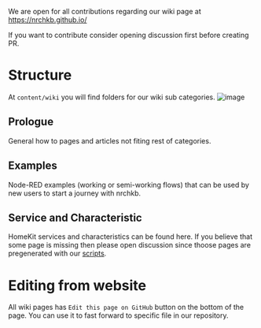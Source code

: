 We are open for all contributions regarding our wiki page at https://nrchkb.github.io/

If you want to contribute consider opening discussion first before creating PR.

# Structure
At `content/wiki` you will find folders for our wiki sub categories.
![image](https://user-images.githubusercontent.com/2881159/113577526-afa75b80-9621-11eb-890f-174dabcd2957.png)

## Prologue
General how to pages and articles not fiting rest of categories.

## Examples
Node-RED examples (working or semi-working flows) that can be used by new users to start a journey with nrchkb.

## Service and Characteristic
HomeKit services and characteristics can be found here.
If you believe that some page is missing then please open discussion since thoose pages are pregenerated with our [scripts](https://github.com/NRCHKB/NRCHKB.github.io/tree/master/utils).

# Editing from website
All wiki pages has `Edit this page on GitHub` button on the bottom of the page. You can use it to fast forward to specific file in our repository.
